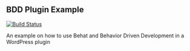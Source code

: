 ## BDD Plugin Example

[![Build Status](https://travis-ci.org/tmf/bdd-plugin-example.svg?branch=master)](https://travis-ci.org/tmf/bdd-plugin-example)

An example on how to use Behat and Behavior Driven Development in a WordPress plugin